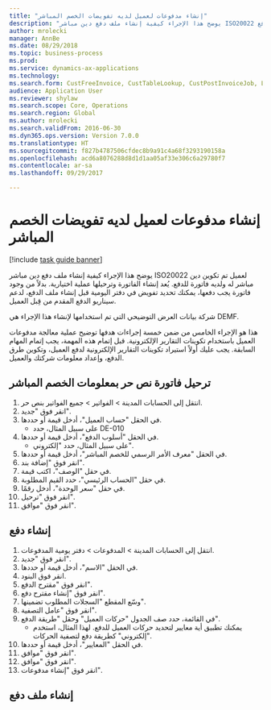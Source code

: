 ```yaml
--- 
title: "إنشاء مدفوعات لعميل لديه ‏‫تفويضات الخصم المباشر‬"
description: "يوضح هذا الإجراء كيفية إنشاء ملف دفع دين مباشر ISO20022 لعميل تم تكوين دين مباشر له ولديه فاتورة للدفع."
author: mrolecki
manager: AnnBe
ms.date: 08/29/2018
ms.topic: business-process
ms.prod: 
ms.service: dynamics-ax-applications
ms.technology: 
ms.search.form: CustFreeInvoice, CustTableLookup, CustPostInvoiceJob, LedgerJournalTable, LedgerJournalTransCustPaym, SysQueryForm, CustPaymProposalEdit, BankAccountTableLookUp
audience: Application User
ms.reviewer: shylaw
ms.search.scope: Core, Operations
ms.search.region: Global
ms.author: mrolecki
ms.search.validFrom: 2016-06-30
ms.dyn365.ops.version: Version 7.0.0
ms.translationtype: HT
ms.sourcegitcommit: f827b4787506cfdec8b9a91c4a68f3293190158a
ms.openlocfilehash: acd6a8076288d8d1d1aa05af33e306c6a29780f7
ms.contentlocale: ar-sa
ms.lasthandoff: 09/29/2017

---
```

# <a name="create-payments-for-a-customer-who-have-direct-debit-mandates"></a>إنشاء مدفوعات لعميل لديه ‏‫تفويضات الخصم المباشر‬

[!include [task guide banner](../../includes/task-guide-banner.md)]

يوضح هذا الإجراء كيفية إنشاء ملف دفع دين مباشر ISO20022 لعميل تم تكوين دين مباشر له ولديه فاتورة للدفع. يُعد إنشاء الفاتورة وترحيلها عملية اختيارية. بدلاً من وجود فاتورة يجب دفعها، يمكنك تحديد تفويض في دفتر اليومية قبل إنشاء ملف الدفع، لدعم سيناريو الدفع المقدم من قِبل العميل.



شركة بيانات العرض التوضيحي التي تم استخدامها لإنشاء هذا الإجراء هي DEMF.



هذا هو الإجراء الخامس من ضمن خمسة إجراءات هدفها توضيح عملية معالجة مدفوعات العميل باستخدام تكوينات التقارير الإلكترونية. قبل إتمام هذه المهمة، يجب إتمام المهام السابقة. يجب عليك أولاً استيراد تكوينات التقارير الإلكترونية لدفع العميل، وتكوين طرق الدفع، وإعداد معلومات شركتك والعميل. 


## <a name="post-a-free-text-invoice-with-direct-debit-information"></a>ترحيل فاتورة نص حر بمعلومات الخصم المباشر
1. انتقل إلى الحسابات المدينة > الفواتير > جميع الفواتير بنص حر‬.
2. انقر فوق "جديد".
3. في الحقل "حساب العميل"، أدخل قيمة أو حددها.
    * على سبيل المثال، حدد DE-010  
4. في الحقل "أسلوب الدفع"، أدخل قيمة أو حددها.
    * على سبيل المثال، حدد "إلكتروني".  
5. في الحقل "معرف الأمر الرسمي للخصم المباشر"، أدخل قيمة أو حددها.
6. انقر فوق "إضافة بند".
7. في حقل "الوصف"، اكتب قيمة.
8. في حقل "الحساب الرئيسي"، حدد القيم المطلوبة.
9. في حقل "سعر الوحدة"، أدخل رقمًا.
10. انقر فوق "ترحيل".
11. انقر فوق "موافق".

## <a name="create-a-payment"></a>إنشاء دفع
1. انتقل إلى الحسابات المدينة > المدفوعات‬ > دفتر يومية المدفوعات‬‬.
2. انقر فوق "جديد".
3. في الحقل "الاسم"، أدخل قيمة أو حددها.
4. انقر فوق البنود.
5. انقر فوق "مقترح الدفع".
6. انقر فوق "إنشاء مقترح دفع".
7. وسّع المقطع "السجلات المطلوب تضمينها‬".
8. انقر فوق "عامل التصفية".
9. في القائمة، حدد صف الجدول "حركات العميل" وحقل "طريقة الدفع".
    * يمكنك تطبيق أية معايير لتحديد حركات العميل للدفع. لهذا المثال، استخدم "إلكتروني" كطريقة دفع لتصفية الحركات.  
10. في الحقل "المعايير‬"، أدخل قيمة أو حددها.
11. انقر فوق "موافق".
12. انقر فوق "موافق".
13. انقر فوق "إنشاء مدفوعات".

## <a name="generate-a-payment-file"></a>إنشاء ملف دفع


